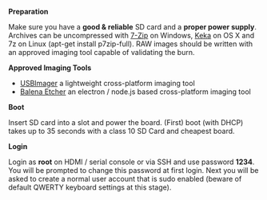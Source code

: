 **Preparation**

Make sure you have a **good & reliable** SD card and a **proper power supply**. Archives can be uncompressed with [7-Zip](http://www.7-zip.org/) on Windows, [Keka](http://www.kekaosx.com/en/) on OS X and 7z on Linux (apt-get install p7zip-full). RAW images should be written with an approved imaging tool capable of validating the burn.

**Approved Imaging Tools**

* [USBImager](https://gitlab.com/bztsrc/usbimager) a lightweight cross-platform imaging tool 
* [Balena Etcher](https://www.balena.io/etcher/) an electron / node.js based cross-platform imaging tool 

**Boot**

Insert SD card into a slot and power the board. (First) boot (with DHCP) takes up to 35 seconds with a class 10 SD Card and cheapest board.

**Login**

Login as **root** on HDMI / serial console or via SSH and use password **1234**. You will be prompted to change this password at first login. Next you will be asked to create a normal user account that is sudo enabled (beware of default QWERTY keyboard settings at this stage).
